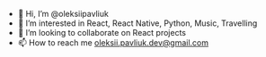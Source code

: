 - 👋 Hi, I’m @oleksiipavliuk
- 👀 I’m interested in React, React Native, Python, Music, Travelling
- 💞️ I’m looking to collaborate on React projects
- 📫 How to reach me oleksii.pavliuk.dev@gmail.com

<!---
oleksiipavliuk/oleksiipavliuk is a ✨ special ✨ repository because its `README.md` (this file) appears on your GitHub profile.
You can click the Preview link to take a look at your changes.
--->
